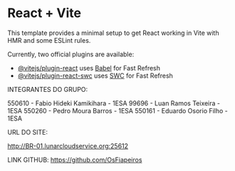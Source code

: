 # React + Vite

This template provides a minimal setup to get React working in Vite with HMR and some ESLint rules.

Currently, two official plugins are available:

- [@vitejs/plugin-react](https://github.com/vitejs/vite-plugin-react/blob/main/packages/plugin-react/README.md) uses [Babel](https://babeljs.io/) for Fast Refresh
- [@vitejs/plugin-react-swc](https://github.com/vitejs/vite-plugin-react-swc) uses [SWC](https://swc.rs/) for Fast Refresh


INTEGRANTES DO GRUPO:

550610 - Fabio Hideki Kamikihara - 1ESA
99696 - Luan Ramos Teixeira - 1ESA
550260 - Pedro Moura Barros - 1ESA
550161 - Eduardo Osorio Filho - 1ESA

URL DO SITE:

http://BR-01.lunarcloudservice.org:25612


LINK GITHUB:
https://github.com/OsFiapeiros